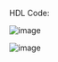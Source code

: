HDL Code:

![image](https://github.com/user-attachments/assets/d2aa7f16-3ba0-45e0-8e5d-348ae7c635a7)

![image](https://github.com/user-attachments/assets/2055c381-3c9b-44eb-bbfd-39d52d6934cc)
